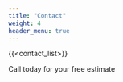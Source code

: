 ```yaml
---
title: "Contact"
weight: 4
header_menu: true
---
```


{{<contact_list>}}

Call today for your free estimate
